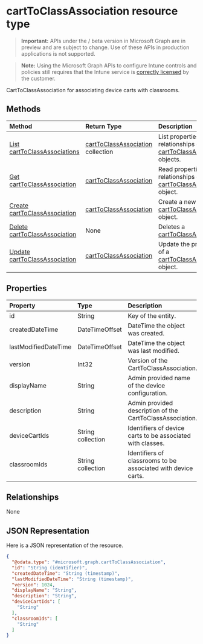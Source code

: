 ﻿# cartToClassAssociation resource type

> **Important:** APIs under the / beta version in Microsoft Graph are in preview and are subject to change. Use of these APIs in production applications is not supported.

> **Note:** Using the Microsoft Graph APIs to configure Intune controls and policies still requires that the Intune service is [correctly licensed](https://go.microsoft.com/fwlink/?linkid=839381) by the customer.

CartToClassAssociation for associating device carts with classrooms.
## Methods
|Method|Return Type|Description|
|:---|:---|:---|
|[List cartToClassAssociations](../api/intune_deviceconfig_carttoclassassociation_list.md)|[cartToClassAssociation](../resources/intune_deviceconfig_carttoclassassociation.md) collection|List properties and relationships of the [cartToClassAssociation](../resources/intune_deviceconfig_carttoclassassociation.md) objects.|
|[Get cartToClassAssociation](../api/intune_deviceconfig_carttoclassassociation_get.md)|[cartToClassAssociation](../resources/intune_deviceconfig_carttoclassassociation.md)|Read properties and relationships of the [cartToClassAssociation](../resources/intune_deviceconfig_carttoclassassociation.md) object.|
|[Create cartToClassAssociation](../api/intune_deviceconfig_carttoclassassociation_create.md)|[cartToClassAssociation](../resources/intune_deviceconfig_carttoclassassociation.md)|Create a new [cartToClassAssociation](../resources/intune_deviceconfig_carttoclassassociation.md) object.|
|[Delete cartToClassAssociation](../api/intune_deviceconfig_carttoclassassociation_delete.md)|None|Deletes a [cartToClassAssociation](../resources/intune_deviceconfig_carttoclassassociation.md).|
|[Update cartToClassAssociation](../api/intune_deviceconfig_carttoclassassociation_update.md)|[cartToClassAssociation](../resources/intune_deviceconfig_carttoclassassociation.md)|Update the properties of a [cartToClassAssociation](../resources/intune_deviceconfig_carttoclassassociation.md) object.|

## Properties
|Property|Type|Description|
|:---|:---|:---|
|id|String|Key of the entity.|
|createdDateTime|DateTimeOffset|DateTime the object was created.|
|lastModifiedDateTime|DateTimeOffset|DateTime the object was last modified.|
|version|Int32|Version of the CartToClassAssociation.|
|displayName|String|Admin provided name of the device configuration.|
|description|String|Admin provided description of the CartToClassAssociation.|
|deviceCartIds|String collection|Identifiers of device carts to be associated with classes.|
|classroomIds|String collection|Identifiers of classrooms to be associated with device carts.|

## Relationships
None
## JSON Representation
Here is a JSON representation of the resource.
<!-- {
  "blockType": "resource",
  "keyProperty": "id",
  "@odata.type": "microsoft.graph.cartToClassAssociation"
}
-->
``` json
{
  "@odata.type": "#microsoft.graph.cartToClassAssociation",
  "id": "String (identifier)",
  "createdDateTime": "String (timestamp)",
  "lastModifiedDateTime": "String (timestamp)",
  "version": 1024,
  "displayName": "String",
  "description": "String",
  "deviceCartIds": [
    "String"
  ],
  "classroomIds": [
    "String"
  ]
}
```





